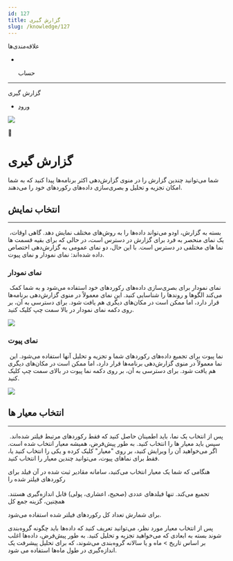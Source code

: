 ```yaml
---
id: 127
title: گزارش گیری
slug: /knowledge/127
---
```


 
  علاقه‌مندی‌ها
* [​](./127)

  حساب

---

 

گزارش گیری

- [ورود](/web/login?redirect=/knowledge/article/127)

![](https://odoofarsi.com/web/image/4280?access_token=89cc9cf6-d74d-4516-b206-e02096c5ea4d)

📖

# گزارش گیری

شما می‌توانید چندین گزارش را در منوی گزارش‌دهی اکثر برنامه‌ها پیدا کنید که به شما امکان تجزیه و تحلیل و بصری‌سازی داده‌های رکوردهای خود را می‌دهند.

## انتخاب نمایش

---

 بسته به گزارش، اودو می‌تواند داده‌ها را به روش‌های مختلف نمایش دهد. گاهی اوقات، یک نمای منحصر به فرد برای گزارش در دسترس است، در حالی که برای بقیه قسمت ها نما های مختلفی در دسترس است. با این حال، دو نمای عمومی به گزارش‌دهی اختصاص داده شده‌اند: نمای نمودار و نمای پیوت.

### نمای نمودار

 نمای نمودار برای بصری‌سازی داده‌های رکوردهای خود استفاده می‌شود و به شما کمک می‌کند الگوها و روندها را شناسایی کنید. این نمای معمولاً در منوی گزارش‌دهی برنامه‌ها قرار دارد، اما ممکن است در مکان‌های دیگری هم یافت شود. برای دسترسی به آن، بر روی دکمه نمای نمودار در بالا سمت چپ کلیک کنید.

![](https://odoofarsi.com/web/image/1304-fe7a65a5/image.png?access_token=a7b3009e-3bf9-4ec3-b9cb-e533f622fdcb)

### نمای پیوت

 نما پیوت برای تجمیع داده‌های رکوردهای شما و تجزیه و تحلیل آنها استفاده می‌شود. این نما معمولاً در منوی گزارش‌دهی برنامه‌ها قرار دارد، اما ممکن است در مکان‌های دیگری هم یافت شود. برای دسترسی به آن، بر روی دکمه نما پیوت در بالای سمت چپ کلیک کنید.

![](https://odoofarsi.com/web/image/1305-621eaec9/image.png?access_token=d6df5705-e6c0-4f41-9baf-00e53067e120)

## انتخاب معیار ها

---

 پس از انتخاب یک نما، باید اطمینان حاصل کنید که فقط رکوردهای مرتبط فیلتر شده‌اند. سپس باید معیار ها را انتخاب کنید. به طور پیش‌فرض، همیشه معیار انتخاب شده است. اگر می‌خواهید آن را ویرایش کنید، بر روی "معیار" کلیک کرده و یکی را انتخاب کنید یا، فقط برای نماهای پیوت، می‌توانید چندین معیار را انتخاب کنید.

هنگامی که شما یک معیار انتخاب می‌کنید، سامانه مقادیر ثبت شده در آن فیلد برای رکوردهای فیلتر شده را  
   
تجمیع می‌کند. تنها فیلدهای عددی (صحیح، اعشاری، پولی) قابل اندازه‌گیری هستند. همچنین، گزینه جمع کل   
  
برای شمارش تعداد کل رکوردهای فیلتر شده استفاده می‌شود.

پس از انتخاب معیار مورد نظر، می‌توانید تعریف کنید که داده‌ها باید چگونه گروه‌بندی شوند بسته به ابعادی که می‌خواهید تجزیه و تحلیل کنید. به طور پیش‌فرض، داده‌ها اغلب بر اساس تاریخ > ماه و یا سالانه گروه‌بندی می‌شوند، که برای تحلیل پیشرفت یک اندازه‌گیری در طول ماه‌ها استفاده می شود.